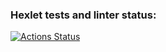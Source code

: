 ### Hexlet tests and linter status:
[![Actions Status](https://github.com/ArturSharipov11/python-project-83/actions/workflows/hexlet-check.yml/badge.svg)](https://github.com/ArturSharipov11/python-project-83/actions)